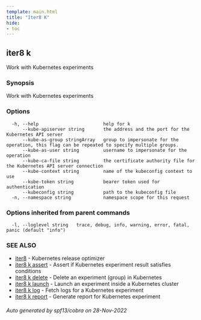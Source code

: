 ```yaml
---
template: main.html
title: "Iter8 K"
hide:
- toc
---
```

## iter8 k

Work with Kubernetes experiments

### Synopsis

Work with Kubernetes experiments

### Options

```
  -h, --help                        help for k
      --kube-apiserver string       the address and the port for the Kubernetes API server
      --kube-as-group stringArray   group to impersonate for the operation, this flag can be repeated to specify multiple groups.
      --kube-as-user string         username to impersonate for the operation
      --kube-ca-file string         the certificate authority file for the Kubernetes API server connection
      --kube-context string         name of the kubeconfig context to use
      --kube-token string           bearer token used for authentication
      --kubeconfig string           path to the kubeconfig file
  -n, --namespace string            namespace scope for this request
```

### Options inherited from parent commands

```
  -l, --loglevel string   trace, debug, info, warning, error, fatal, panic (default "info")
```

### SEE ALSO

* [iter8](iter8.md)	 - Kubernetes release optimizer
* [iter8 k assert](iter8_k_assert.md)	 - Assert if Kubernetes experiment result satisfies conditions
* [iter8 k delete](iter8_k_delete.md)	 - Delete an experiment (group) in Kubernetes
* [iter8 k launch](iter8_k_launch.md)	 - Launch an experiment inside a Kubernetes cluster
* [iter8 k log](iter8_k_log.md)	 - Fetch logs for a Kubernetes experiment
* [iter8 k report](iter8_k_report.md)	 - Generate report for Kubernetes experiment

###### Auto generated by spf13/cobra on 28-Nov-2022
